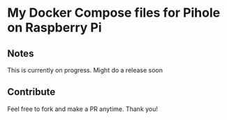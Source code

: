 # My Docker Compose files for Pihole on Raspberry Pi

## Notes

This is currently on progress. Might do a release soon

## Contribute

Feel free to fork and make a PR anytime. Thank you!

